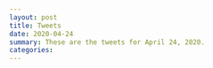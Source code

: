 ```yaml
---
layout: post
title: Tweets
date: 2020-04-24
summary: These are the tweets for April 24, 2020.
categories:
---
```


